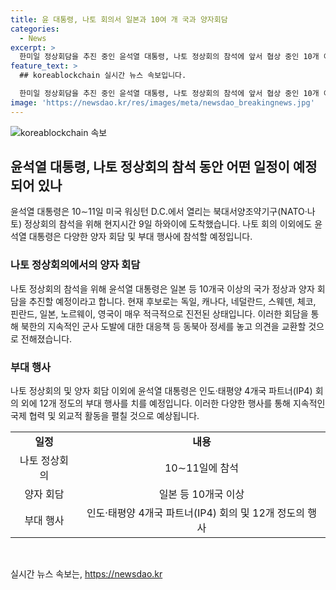 ```yaml
---
title: 윤 대통령, 나토 회의서 일본과 10여 개 국과 양자회담
categories:
  - News
excerpt: >
  한미일 정상회담을 추진 중인 윤석열 대통령, 나토 정상회의 참석에 앞서 협상 중인 10개 이상 국가 양자 회담 예정. 독일, 캐나다, 네덜란드 등이 후보로 활발히 협의 중. 윤 대통령과 기시다 후미오 총리 간 회담 성사 시 동북아 정세 등 논의 예상. 다만, 한미일 정상회담 여부 불투명. 나토 사무총장과의 양자 회담도 조정 중. 외에도 12개 정도의 부대 행사 예정.
feature_text: >
  ## koreablockchain 실시간 뉴스 속보입니다.

  한미일 정상회담을 추진 중인 윤석열 대통령, 나토 정상회의 참석에 앞서 협상 중인 10개 이상 국가 양자 회담 예정. 독일, 캐나다, 네덜란드 등이 후보로 활발히 협의 중. 윤 대통령과 기시다 후미오 총리 간 회담 성사 시 동북아 정세 등 논의 예상. 다만, 한미일 정상회담 여부 불투명. 나토 사무총장과의 양자 회담도 조정 중. 외에도 12개 정도의 부대 행사 예정.
image: 'https://newsdao.kr/res/images/meta/newsdao_breakingnews.jpg'
---
```


<p><img src="https://newsdao.kr/res/images/meta/newsdao_breakingnews.jpg" alt="koreablockchain 속보" /></p>

<h2 data-ke-size="size26">윤석열 대통령, 나토 정상회의 참석 동안 어떤 일정이 예정되어 있나</h2>

<p data-ke-size="size16">윤석열 대통령은 10∼11일 미국 워싱턴 D.C.에서 열리는 북대서양조약기구(NATO·나토) 정상회의 참석을 위해 현지시간 9일 하와이에 도착했습니다. 나토 회의 이외에도 윤석열 대통령은 다양한 양자 회담 및 부대 행사에 참석할 예정입니다. </p>

<h3 data-ke-size="size24">나토 정상회의에서의 양자 회담</h3>

<p data-ke-size="size16">나토 정상회의 참석을 위해 윤석열 대통령은 일본 등 10개국 이상의 국가 정상과 양자 회담을 추진할 예정이라고 합니다. 현재 후보로는 독일, 캐나다, 네덜란드, 스웨덴, 체코, 핀란드, 일본, 노르웨이, 영국이 매우 적극적으로 진전된 상태입니다. 이러한 회담을 통해 북한의 지속적인 군사 도발에 대한 대응책 등 동북아 정세를 놓고 의견을 교환할 것으로 전해졌습니다.</p>

<h3 data-ke-size="size24">부대 행사</h3>

<p data-ke-size="size16">나토 정상회의 및 양자 회담 이외에 윤석열 대통령은 인도·태평양 4개국 파트너(IP4) 회의 외에 12개 정도의 부대 행사를 치를 예정입니다. 이러한 다양한 행사를 통해 지속적인 국제 협력 및 외교적 활동을 펼칠 것으로 예상됩니다.</p>

<table>
    <tr>
        <td style="text-align: center; height: 17px;"><b>일정</b></td>
        <td style="text-align: center; height: 17px;"><b>내용</b></td>
    </tr>
    <tr>
        <td style="text-align: center; height: 16px;">나토 정상회의</td>
        <td style="text-align: center; height: 16px;">10∼11일에 참석</td>
    </tr>
    <tr>
        <td style="text-align: center; height: 16px;">양자 회담</td>
        <td style="text-align: center; height: 16px;">일본 등 10개국 이상</td>
    </tr>
    <tr>
        <td style="text-align: center; height: 16px;">부대 행사</td>
        <td style="text-align: center; height: 16px;">인도·태평양 4개국 파트너(IP4) 회의 및 12개 정도의 행사</td>
    </tr>
</table>

<p data-ke-size="size16">&nbsp;</p>
실시간 뉴스 속보는, <a href="https://newsdao.kr" rel="dofollow">https://newsdao.kr</a>


